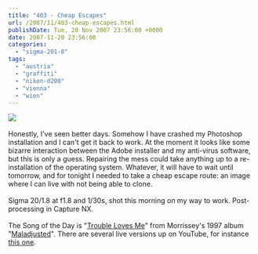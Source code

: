 ```yaml
---
title: "403 - Cheap Escapes"
url: /2007/11/403-cheap-escapes.html
publishDate: Tue, 20 Nov 2007 23:56:00 +0000
date: 2007-11-20 23:56:00
categories: 
  - "sigma-201-8"
tags: 
  - "austria"
  - "graffiti"
  - "nikon-d200"
  - "vienna"
  - "wien"
---
```

<a href="https://d25zfm9zpd7gm5.cloudfront.net/1200x1200/2007/20071120_073458_nx.jpg" target="_blank"><img src="https://d25zfm9zpd7gm5.cloudfront.net/0600x0600/2007/20071120_073458_nx.jpg"/></a><br/><br/>Honestly, I've seen better days. Somehow I have crashed my Photoshop installation and I can't get it back to work. At the moment it looks like some bizarre interaction between the Adobe installer and my anti-virus software, but this is only a guess. Repairing the mess could take anything up to a re-installation of the operating system. Whatever, it will have to wait until tomorrow, and for tonight I needed to take a cheap escape route: an image where I can live with not being able to clone.<br/><br/>Sigma 20/1.8 at f1.8 and 1/30s, shot this morning on my way to work. Post-processing in Capture NX.<br/><br/>The Song of the Day is "<a href="http://www.lyricstime.com/morrissey-trouble-loves-me-lyrics.html" target="_blank">Trouble Loves Me</a>" from Morrissey's 1997 album "<a href="http://www.amazon.com/Maladjusted-Morrissey/dp/B000001EWF" target="_blank">Maladjusted</a>". There are several live versions up on YouTube, for instance <a href="http://www.youtube.com/watch?v=G7n2BBKc0iQ" target="_blank">this one</a>.
